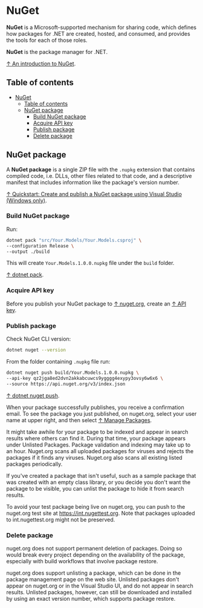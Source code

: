 # NuGet

**NuGet** is a Microsoft-supported mechanism for sharing code, which defines how packages for .NET are created, hosted, and consumed, and provides the tools for each of those roles.

**NuGet** is the package manager for .NET.

[↑ An introduction to NuGet](https://learn.microsoft.com/en-us/nuget/what-is-nuget).

## Table of contents

- [NuGet](#nuget)
  - [Table of contents](#table-of-contents)
  - [NuGet package](#nuget-package)
    - [Build NuGet package](#build-nuget-package)
    - [Acquire API key](#acquire-api-key)
    - [Publish package](#publish-package)
    - [Delete package](#delete-package)

## NuGet package

A **NuGet package** is a single ZIP file with the `.nupkg` extension that contains compiled code, i.e. DLLs, other files related to that code, and a descriptive manifest that includes information like the package's version number.

[↑ Quickstart: Create and publish a NuGet package using Visual Studio (Windows only)](https://learn.microsoft.com/en-us/nuget/quickstart/create-and-publish-a-package-using-visual-studio?tabs=netcore-cli).

### Build NuGet package

Run:

```bash
dotnet pack "src/Your.Models/Your.Models.csproj" \
--configuration Release \
--output ./build
```

This will create `Your.Models.1.0.0.nupkg` file under the `build` folder.

[↑ dotnet pack](https://learn.microsoft.com/en-us/dotnet/core/tools/dotnet-pack).

### Acquire API key

Before you publish your NuGet package to [↑ nuget.org](https://www.nuget.org), create an [↑ API key](https://www.nuget.org/account/apikeys).

### Publish package

Check NuGet CLI version:

```bash
dotnet nuget --version
```

From the folder containing `.nupkg` file run:

```bash
dotnet nuget push build/Your.Models.1.0.0.nupkg \
--api-key qz2jga8ed2dvn2akkabcuwcs9ygggg4exypy3ovsy6w6x6 \
--source https://api.nuget.org/v3/index.json
```

[↑ dotnet nuget push](https://learn.microsoft.com/en-us/dotnet/core/tools/dotnet-nuget-push).

When your package successfully publishes, you receive a confirmation email. To see the package you just published, on nuget.org, select your user name at upper right, and then select [↑ Manage Packages](https://www.nuget.org/account/Packages).

It might take awhile for your package to be indexed and appear in search results where others can find it. During that time, your package appears under Unlisted Packages. Package validation and indexing may take up to an hour. Nuget.org scans all uploaded packages for viruses and rejects the packages if it finds any viruses. Nuget.org also scans all existing listed packages periodically.

If you've created a package that isn't useful, such as a sample package that was created with an empty class library, or you decide you don't want the package to be visible, you can unlist the package to hide it from search results.

To avoid your test package being live on nuget.org, you can push to the nuget.org test site at <https://int.nugettest.org>. Note that packages uploaded to int.nugettest.org might not be preserved.

### Delete package

nuget.org does not support permanent deletion of packages. Doing so would break every project depending on the availability of the package, especially with build workflows that involve package restore.

nuget.org does support unlisting a package, which can be done in the package management page on the web site. Unlisted packages don't appear on nuget.org or in the Visual Studio UI, and do not appear in search results. Unlisted packages, however, can still be downloaded and installed by using an exact version number, which supports package restore.